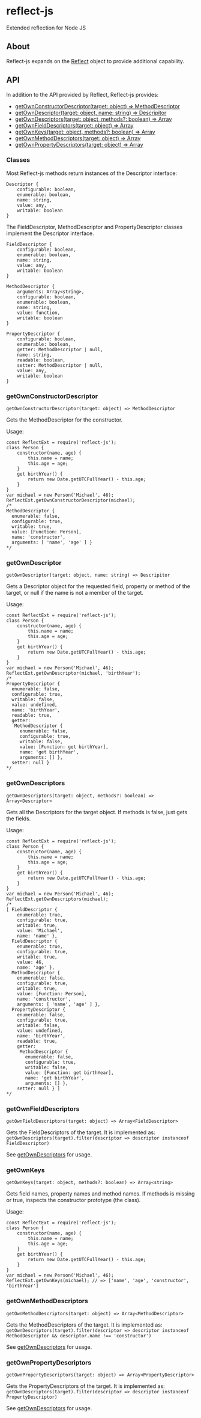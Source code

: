 # reflect-js
Extended reflection for Node JS

## About
Reflect-js expands on the [Reflect](https://developer.mozilla.org/en-US/docs/Web/JavaScript/Reference/Global_Objects/Reflect) object
to provide additional capability.

## API
In addition to the API provided by Reflect, Reflect-js provides:
* [getOwnConstructorDescriptor(target: object) => MethodDescriptor](#getOwnConstructorDescriptor)
* [getOwnDescriptor(target: object, name: string) => Descripitor](#getOwnDescriptor)
* [getOwnDescriptors(target: object, methods?: boolean) => Array<Descriptor>](#getOwnDescriptors)
* [getOwnFieldDescriptors(target: object) => Array<FieldDescriptor>](#getOwnFieldDescriptors)
* [getOwnKeys(target: object, methods?: boolean) => Array<string>](#getOwnKeys)
* [getOwnMethodDescriptors(target: object) => Array<MethodDescriptor>](#getOwnMethodDescriptors)
* [getOwnPropertyDescriptors(target: object) => Array<PropertyDescriptor>](#getOwnPropertyDescriptors)

### Classes
Most Reflect-js methods return instances of the Descriptor interface:
~~~~
Descriptor {
    configurable: boolean,
    enumerable: boolean,
    name: string,
    value: any,
    writable: boolean
}
~~~~

The FieldDescriptor, MethodDescriptor and PropertyDescriptor classes implement the Descriptor interface. 

~~~~
FieldDescriptor {
    configurable: boolean,
    enumerable: boolean,
    name: string,
    value: any,
    writable: boolean
}
~~~~

~~~~
MethodDescriptor {
    arguments: Array<string>,
    configurable: boolean,
    enumerable: boolean,
    name: string,
    value: function,
    writable: boolean
}
~~~~

~~~~
PropertyDescriptor {
    configurable: boolean,
    enumerable: boolean,
    getter: MethodDescriptor | null,
    name: string,
    readable: boolean,
    setter: MethodDescriptor | null,
    value: any,
    writable: boolean
}
~~~~
### getOwnConstructorDescriptor
```getOwnConstructorDescriptor(target: object) => MethodDescriptor```

Gets the MethodDescriptor for the constructor.

Usage:
~~~~
const ReflectExt = require('reflect-js');
class Person {
    constructor(name, age) {
        this.name = name;
        this.age = age;
    }
    get birthYear() {
        return new Date.getUTCFullYear() - this.age;
    }
}
var michael = new Person('Michael', 46);
ReflectExt.getOwnConstructorDescriptor(michael);
/*
MethodDescriptor {
  enumerable: false,
  configurable: true,
  writable: true,
  value: [Function: Person],
  name: 'constructor',
  arguments: [ 'name', 'age' ] }
*/
~~~~

### getOwnDescriptor
```getOwnDescriptor(target: object, name: string) => Descripitor```

Gets a Descriptor object for the requested field, property or method of the target, or null if the name is not a member of the target.

Usage:
~~~~
const ReflectExt = require('reflect-js');
class Person {
    constructor(name, age) {
        this.name = name;
        this.age = age;
    }
    get birthYear() {
        return new Date.getUTCFullYear() - this.age;
    }
}
var michael = new Person('Michael', 46);
ReflectExt.getOwnDescriptor(michael, 'birthYear');
/*
PropertyDescriptor {
  enumerable: false,
  configurable: true,
  writable: false,
  value: undefined,
  name: 'birthYear',
  readable: true,
  getter:
   MethodDescriptor {
     enumerable: false,
     configurable: true,
     writable: false,
     value: [Function: get birthYear],
     name: 'get birthYear',
     arguments: [] },
  setter: null }
*/
~~~~

### getOwnDescriptors 
```getOwnDescriptors(target: object, methods?: boolean) => Array<Descriptor>```

Gets all the Descriptors for the target object. If methods is false, just gets the fields.

Usage:
~~~~
const ReflectExt = require('reflect-js');
class Person {
    constructor(name, age) {
        this.name = name;
        this.age = age;
    }
    get birthYear() {
        return new Date.getUTCFullYear() - this.age;
    }
}
var michael = new Person('Michael', 46);
ReflectExt.getOwnDescriptors(michael);
/*
[ FieldDescriptor {
    enumerable: true,
    configurable: true,
    writable: true,
    value: 'Michael',
    name: 'name' },
  FieldDescriptor {
    enumerable: true,
    configurable: true,
    writable: true,
    value: 46,
    name: 'age' },
  MethodDescriptor {
    enumerable: false,
    configurable: true,
    writable: true,
    value: [Function: Person],
    name: 'constructor',
    arguments: [ 'name', 'age' ] },
  PropertyDescriptor {
    enumerable: false,
    configurable: true,
    writable: false,
    value: undefined,
    name: 'birthYear',
    readable: true,
    getter:
     MethodDescriptor {
       enumerable: false,
       configurable: true,
       writable: false,
       value: [Function: get birthYear],
       name: 'get birthYear',
       arguments: [] },
    setter: null } ]
*/
~~~~

### getOwnFieldDescriptors
```getOwnFieldDescriptors(target: object) => Array<FieldDescriptor>```

Gets the FieldDescriptors of the target. It is implemented as:
```getOwnDescriptors(target).filter(descriptor => descriptor instanceof FieldDescriptor)```

See [getOwnDescriptors](#getOwnDescriptors) for usage.

### getOwnKeys
```getOwnKeys(target: object, methods?: boolean) => Array<string>```

Gets field names, property names and method names. If methods is missing or 
true, inspects the constructor prototype (the class).

Usage:
~~~~
const ReflectExt = require('reflect-js');
class Person {
    constructor(name, age) {
        this.name = name;
        this.age = age;
    }
    get birthYear() {
        return new Date.getUTCFullYear() - this.age;
    }
}
var michael = new Person('Michael', 46);
ReflectExt.getOwnKeys(michael); // => ['name', 'age', 'constructor', 'birthYear']
~~~~

### getOwnMethodDescriptors
```getOwnMethodDescriptors(target: object) => Array<MethodDescriptor>```

Gets the MethodDescriptors of the target. It is implemented as:
```getOwnDescriptors(target).filter(descriptor => descriptor instanceof MethodDescriptor && descriptor.name !== 'constructor')```

See [getOwnDescriptors](#getOwnDescriptors) for usage.


### getOwnPropertyDescriptors
```getOwnPropertyDescriptors(target: object) => Array<PropertyDescriptor>```

Gets the PropertyDescriptors of the target. It is implemented as:
```getOwnDescriptors(target).filter(descriptor => descriptor instanceof PropertyDescriptor)```

See [getOwnDescriptors](#getOwnDescriptors) for usage.
